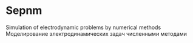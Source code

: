# Sepnm
Simulation of electrodynamic problems by numerical methods
Моделирование электродинамических задач численными методами
